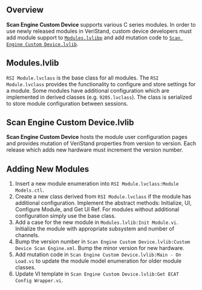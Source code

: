 ## Overview

**Scan Engine Custom Device** supports various C series modules. In order to use newly released modules in VeriStand, custom device developers must add module support to [`Modules.lvlibp`](https://github.com/ni/niveristand-scan-engine-module-libraries/tree/master/Source) and add mutation code to [`Scan Engine Custom Device.lvlib`](https://github.com/ni/niveristand-scan-engine-ethercat-custom-device/tree/master/Custom%20Device%20Source).

## Modules.lvlib

`RSI Module.lvclass` is the base class for all modules. The `RSI Module.lvclass` provides the functionality to configure and store settings for a module. Some modules have additional configuration which are implemented in derived classes (e.g. `9205.lvclass`). The class is serialized to store module configuration between sessions.

## Scan Engine Custom Device.lvlib

**Scan Engine Custom Device** hosts the module user configuration pages and provides mutation of VeriStand properties from version to version. Each release which adds new hardware must increment the version number.

## Adding New Modules
1. Insert a new module enumeration into `RSI Module.lvclass:Module Models.ctl`.
1. Create a new class derived from `RSI Module.lvclass` if the module has additional configuration. Implement the abstract methods: Initialize, UI, Configure Module, and Get UI Ref. For modules without additional configuration simply use the base class.
1. Add a case for the new module in `Modules.lvlib:Init Module.vi`. Initialize the module with appropriate subsystem and number of channels.
1. Bump the version number in `Scan Engine Custom Device.lvlib:Custom Device Scan Engine.xml`. Bump the minor version for new hardware.
1. Add mutation code in `Scan Engine Custom Device.lvlib:Main - On Load.vi` to update the module model enumeration for older module classes.
1. Update VI template in `Scan Engine Custom Device.lvlib:Get ECAT Config Wrapper.vi`.


